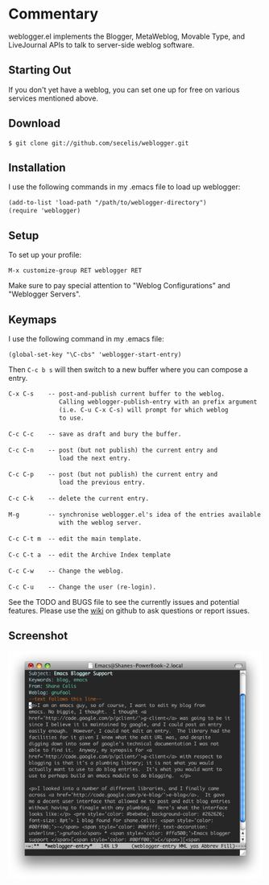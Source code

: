Commentary
==========

 weblogger.el implements the Blogger, MetaWeblog, Movable Type, and
 LiveJournal APIs to talk to server-side weblog software.

Starting Out
------------

 If you don't yet have a weblog, you can set one up for free on
 various services mentioned above.

Download
--------

    $ git clone git://github.com/secelis/weblogger.git


Installation
------------

 I use the following commands in my .emacs file to load up
 weblogger:

    (add-to-list 'load-path "/path/to/weblogger-directory")
    (require 'weblogger)

Setup
-----

 To set up your profile:

    M-x customize-group RET weblogger RET

 Make sure to pay special attention to "Weblog Configurations"
 and "Weblogger Servers".

Keymaps
-------

 I use the following command in my .emacs file:

    (global-set-key "\C-cbs" 'weblogger-start-entry)

 Then `C-c b s` will then switch to a new buffer where you can compose
 a entry.  

    C-x C-s    -- post-and-publish current buffer to the weblog.
                  Calling weblogger-publish-entry with an prefix argument
                  (i.e. C-u C-x C-s) will prompt for which weblog
                  to use.
    
    C-c C-c    -- save as draft and bury the buffer.
    
    C-c C-n    -- post (but not publish) the current entry and
                  load the next entry.
    
    C-c C-p    -- post (but not publish) the current entry and
                  load the previous entry.
    
    C-c C-k    -- delete the current entry.
    
    M-g        -- synchronise weblogger.el's idea of the entries available
                  with the weblog server.
    
    C-c C-t m  -- edit the main template.
    
    C-c C-t a  -- edit the Archive Index template
    
    C-c C-w    -- Change the weblog.
    
    C-c C-u    -- Change the user (re-login).

 See the TODO and BUGS file to see the currently issues and potential
 features.  Please use the
 [wiki](http://wiki.github.com/secelis/weblogger) on github to ask
 questions or report issues.

Screenshot
----------

![screenshot](screenshot.png)

